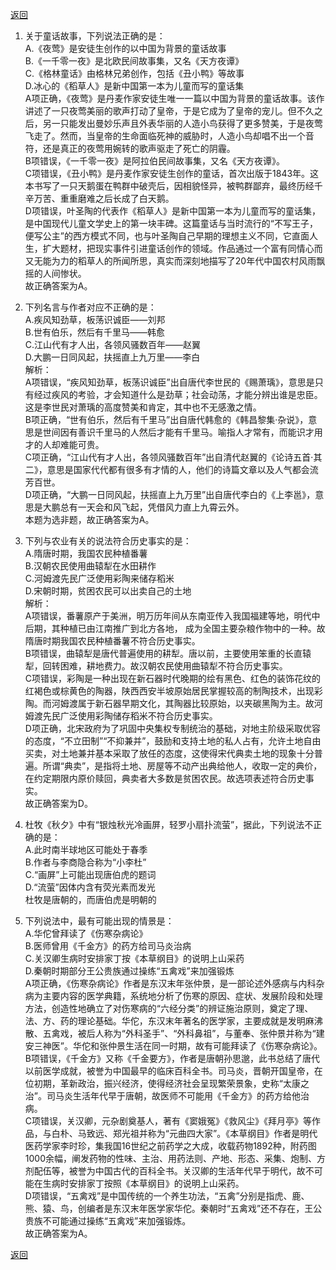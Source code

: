 [返回](../index.md)

1. 关于童话故事，下列说法正确的是：\
A.《夜莺》是安徒生创作的以中国为背景的童话故事\
B.《一千零一夜》是北欧民间故事集，又名《天方夜谭》\
C.《格林童话》由格林兄弟创作，包括《丑小鸭》等故事\
D.冰心的《稻草人》是新中国第一本为儿童而写的童话集\
A项正确，《夜莺》是丹麦作家安徒生唯一一篇以中国为背景的童话故事。该作讲述了一只夜莺美丽的歌声打动了皇帝，于是它成为了皇帝的宠儿。但不久之后，另一只能发出曼妙乐声且外表华丽的人造小鸟获得了更多赞美，于是夜莺飞走了。然而，当皇帝的生命面临死神的威胁时，人造小鸟却唱不出一个音符，还是真正的夜莺用婉转的歌声驱走了死亡的阴霾。\
B项错误，《一千零一夜》是阿拉伯民间故事集，又名《天方夜谭》。\
C项错误，《丑小鸭》是丹麦作家安徒生创作的童话，首次出版于1843年。这本书写了一只天鹅蛋在鸭群中破壳后，因相貌怪异，被鸭群鄙弃，最终历经千辛万苦、重重磨难之后长成了白天鹅。\
D项错误，叶圣陶的代表作《稻草人》是新中国第一本为儿童而写的童话集，是中国现代儿童文学史上的第一块丰碑。这篇童话与当时流行的“不写王子，便写公主”的西方模式不同，也与叶圣陶自己早期的理想主义不同，它直面人生，扩大题材，把现实事件引进童话创作的领域。作品通过一个富有同情心而又无能为力的稻草人的所闻所思，真实而深刻地描写了20年代中国农村风雨飘摇的人间惨状。\
故正确答案为A。

2. 下列名言与作者对应不正确的是：\
A.疾风知劲草，板荡识诚臣——刘邦 \
B.世有伯乐，然后有千里马——韩愈\
C.江山代有才人出，各领风骚数百年——赵翼\
D.大鹏一日同风起，扶摇直上九万里——李白\
解析：\
A项错误，“疾风知劲草，板荡识诚臣”出自唐代李世民的《赐萧瑀》，意思是只有经过疾风的考验，才会知道什么是劲草；社会动荡，才能分辨出谁是忠臣。这是李世民对萧瑀的高度赞美和肯定，其中也不无感激之情。\
B项正确，“世有伯乐，然后有千里马”出自唐代韩愈的《韩昌黎集·杂说》，意思是世间因有善识千里马的人然后才能有千里马。喻指人才常有，而能识才用才的人却难能可贵。\
C项正确，“江山代有才人出，各领风骚数百年”出自清代赵翼的《论诗五首·其二》，意思是国家代代都有很多有才情的人，他们的诗篇文章以及人气都会流芳百世。\
D项正确，“大鹏一日同风起，扶摇直上九万里”出自唐代李白的《上李邕》，意思是大鹏总有一天会和风飞起，凭借风力直上九霄云外。\
本题为选非题，故正确答案为A。

3. 下列与农业有关的说法符合历史事实的是：\
A.隋唐时期，我国农民种植番薯 \
B.汉朝农民使用曲辕犁在水田耕作\
C.河姆渡先民广泛使用彩陶来储存稻米 \
D.宋朝时期，贫困农民可以出卖自己的土地\
解析：\
A项错误，番薯原产于美洲，明万历年间从东南亚传入我国福建等地，明代中后期，其种植已由江南推广到北方各地， 成为全国主要杂粮作物中的一种。故隋唐时期我国农民种植番薯不符合历史事实。\
B项错误，曲辕犁是唐代普遍使用的耕犁。唐以前，主要使用笨重的长直辕犁，回转困难，耕地费力。故汉朝农民使用曲辕犁不符合历史事实。\
C项错误，彩陶是一种出现在新石器时代晚期的绘有黑色、红色的装饰花纹的红褐色或棕黄色的陶器，陕西西安半坡原始居民掌握较高的制陶技术，出现彩陶。而河姆渡属于新石器早期文化，其陶器比较原始，以夹碳黑陶为主。故河姆渡先民广泛使用彩陶储存稻米不符合历史事实。\
D项正确，北宋政府为了巩固中央集权专制统治的基础，对地主阶级采取优容的态度，“不立田制”“不抑兼并”，鼓励和支持土地的私人占有，允许土地自由买卖，对土地兼并基本采取了放任的态度，这使得宋代典卖土地的现象十分普遍。所谓“典卖”，是指将土地、房屋等不动产出典给他人，收取一定的典价，在约定期限内原价赎回，典卖者大多数是贫困农民。故选项表述符合历史事实。\
故正确答案为D。

4. 杜牧《秋夕》中有“银烛秋光冷画屏，轻罗小扇扑流萤”，据此，下列说法不正确的是：\
A.此时南半球地区可能处于春季 \
B.作者与李商隐合称为“小李杜”\
C.“画屏”上可能出现唐伯虎的题词 \
D.“流萤”因体内含有荧光素而发光\
杜牧是唐朝的，而唐伯虎是明朝的

5. 下列说法中，最有可能出现的情景是：\
A.华佗曾拜读了《伤寒杂病论》\
B.医师曾用《千金方》的药方给司马炎治病\
C.关汉卿生病时安排家丁按《本草纲目》的说明上山采药\
D.秦朝时期部分王公贵族通过操练“五禽戏”来加强锻炼\
A项正确，《伤寒杂病论》作者是东汉末年张仲景，是一部论述外感病与内科杂病为主要内容的医学典籍，系统地分析了伤寒的原因、症状、发展阶段和处理方法，创造性地确立了对伤寒病的“六经分类”的辨证施治原则，奠定了理、法、方、药的理论基础。华佗，东汉末年著名的医学家，主要成就是发明麻沸散、五禽戏，被后人称为“外科圣手”、“外科鼻祖”，与董奉、张仲景并称为“建安三神医”。华佗和张仲景生活在同一时期，故有可能拜读了《伤寒杂病论》。\
B项错误，《千金方》又称《千金要方》，作者是唐朝孙思邈，此书总结了唐代以前医学成就，被誉为中国最早的临床百科全书。司马炎，晋朝开国皇帝，在位初期，革新政治，振兴经济，使得经济社会呈现繁荣景象，史称“太康之治”。司马炎生活年代早于唐朝，故医师不可能用《千金方》的药方给他治病。\
C项错误，关汉卿，元杂剧奠基人，著有《窦娥冤》《救风尘》《拜月亭》等作品，与白朴、马致远、郑光祖并称为“元曲四大家”。《本草纲目》作者是明代医药学家李时珍，集我国16世纪之前药学之大成，收载药物1892种，附药图1000余幅，阐发药物的性味、主治、用药法则、产地、形态、采集、炮制、方剂配伍等，被誉为中国古代的百科全书。关汉卿的生活年代早于明代，故不可能在生病时安排家丁按照《本草纲目》的说明上山采药。\
D项错误，“五禽戏”是中国传统的一个养生功法，“五禽”分别是指虎、鹿、熊、猿、鸟，创编者是东汉末年医学家华佗。秦朝时“五禽戏”还不存在，王公贵族不可能通过操练“五禽戏”来加强锻炼。\
故正确答案为A。

[返回](../index.md)